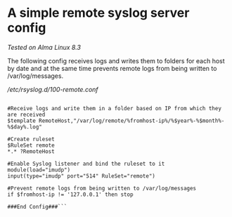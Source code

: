 # A simple remote syslog server config 

*Tested on Alma Linux 8.3*

The following config receives logs and writes them to folders for each host by date and at the same time prevents remote logs from being written to /var/log/messages.

_/etc/rsyslog.d/100-remote.conf_
```###Begin Config###

#Receive logs and write them in a folder based on IP from which they are received
$template RemoteHost,"/var/log/remote/%fromhost-ip%/%$year%-%$month%-%$day%.log"

#Create ruleset
$RuleSet remote
*.* ?RemoteHost

#Enable Syslog listener and bind the ruleset to it
module(load="imudp")
input(type="imudp" port="514" RuleSet="remote")

#Prevent remote logs from being written to /var/log/messages
if $fromhost-ip != '127.0.0.1' then stop

###End Config###```
